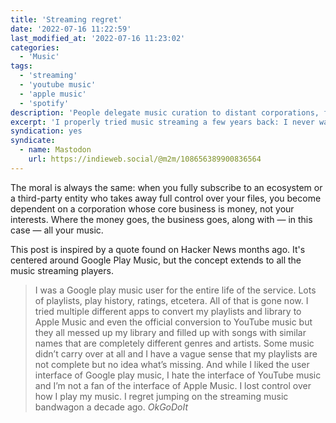 ```yaml
---
title: 'Streaming regret'
date: '2022-07-16 11:22:59'
last_modified_at: '2022-07-16 11:23:02'
categories:
  - 'Music'
tags:
  - 'streaming'
  - 'youtube music'
  - 'apple music'
  - 'spotify'
description: 'People delegate music curation to distant corporations, forgetting that they can take it away on a whim. On losing control over the music we love.'
excerpt: 'I properly tried music streaming a few years back: I never was fully into it. Only after a while I was able to pinpoint my unease: it implies delegating music to a silo, or anyway a distant corporation. I’ve always been in control of curating the music that I like throughout my life. I quickly jumped out of that wagon and I’ve been happily back to having a local music repository ever since.'
syndication: yes
syndicate:
  - name: Mastodon
    url: https://indieweb.social/@m2m/108656389900836564
---
```

The moral is always the same: when you fully subscribe to an ecosystem or a third-party entity who takes away full control over your files, you become dependent on a corporation whose core business is money, not your interests. Where the money goes, the business goes, along with — in this case — all your music.

This post is inspired by a quote found on Hacker News months ago. It's centered around Google Play Music, but the concept extends to all the music streaming players.

> I was a Google play music user for the entire life of the service. Lots of playlists, play history, ratings, etcetera. All of that is gone now. I tried multiple different apps to convert my playlists and library to Apple Music and even the official conversion to YouTube music but they all messed up my library and filled up with songs with similar names that are completely different genres and artists. Some music didn’t carry over at all and I have a vague sense that my playlists are not complete but no idea what’s missing. And while I liked the user interface of Google play music, I hate the interface of YouTube music and I’m not a fan of the interface of Apple Music. I lost control over how I play my music. I regret jumping on the streaming music bandwagon a decade ago.
> <cite>OkGoDoIt</cite>